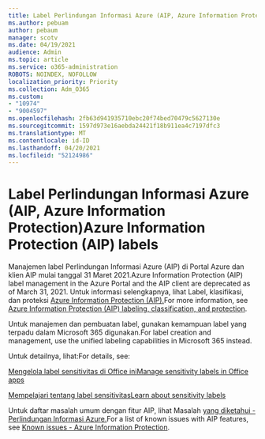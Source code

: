 ```yaml
---
title: Label Perlindungan Informasi Azure (AIP, Azure Information Protection)
ms.author: pebuam
author: pebaum
manager: scotv
ms.date: 04/19/2021
audience: Admin
ms.topic: article
ms.service: o365-administration
ROBOTS: NOINDEX, NOFOLLOW
localization_priority: Priority
ms.collection: Adm_O365
ms.custom:
- "10974"
- "9004597"
ms.openlocfilehash: 2fb63d941935710ebc20f74bed70479c5627130e
ms.sourcegitcommit: 1597d973e16aebda24421f18b911ea4c7197dfc3
ms.translationtype: MT
ms.contentlocale: id-ID
ms.lasthandoff: 04/20/2021
ms.locfileid: "52124986"
---
```

# <a name="azure-information-protection-aip-labels"></a><span data-ttu-id="cae5c-102">Label Perlindungan Informasi Azure (AIP, Azure Information Protection)</span><span class="sxs-lookup"><span data-stu-id="cae5c-102">Azure Information Protection (AIP) labels</span></span>

<span data-ttu-id="cae5c-103">Manajemen label Perlindungan Informasi Azure (AIP) di Portal Azure dan klien AIP mulai tanggal 31 Maret 2021.</span><span class="sxs-lookup"><span data-stu-id="cae5c-103">Azure Information Protection (AIP) label management in the Azure Portal and the AIP client are deprecated as of March 31, 2021.</span></span> <span data-ttu-id="cae5c-104">Untuk informasi selengkapnya, lihat Label, klasifikasi, dan proteksi [Azure Information Protection (AIP).](https://docs.microsoft.com/azure/information-protection/aip-classification-and-protection)</span><span class="sxs-lookup"><span data-stu-id="cae5c-104">For more information, see [Azure Information Protection (AIP) labeling, classification, and protection](https://docs.microsoft.com/azure/information-protection/aip-classification-and-protection).</span></span>

<span data-ttu-id="cae5c-105">Untuk manajemen dan pembuatan label, gunakan kemampuan label yang terpadu dalam Microsoft 365 digunakan.</span><span class="sxs-lookup"><span data-stu-id="cae5c-105">For label creation and management, use the unified labeling capabilities in Microsoft 365 instead.</span></span> 

<span data-ttu-id="cae5c-106">Untuk detailnya, lihat:</span><span class="sxs-lookup"><span data-stu-id="cae5c-106">For details, see:</span></span>

[<span data-ttu-id="cae5c-107">Mengelola label sensitivitas di Office ini</span><span class="sxs-lookup"><span data-stu-id="cae5c-107">Manage sensitivity labels in Office apps</span></span>](https://docs.microsoft.com/microsoft-365/compliance/sensitivity-labels-office-apps)

[<span data-ttu-id="cae5c-108">Mempelajari tentang label sensitivitas</span><span class="sxs-lookup"><span data-stu-id="cae5c-108">Learn about sensitivity labels</span></span>](https://docs.microsoft.com/microsoft-365/compliance/sensitivity-labels)

<span data-ttu-id="cae5c-109">Untuk daftar masalah umum dengan fitur AIP, lihat Masalah [yang diketahui - Perlindungan Informasi Azure.](https://docs.microsoft.com/azure/information-protection/known-issues)</span><span class="sxs-lookup"><span data-stu-id="cae5c-109">For a list of known issues with AIP features, see [Known issues - Azure Information Protection](https://docs.microsoft.com/azure/information-protection/known-issues).</span></span>